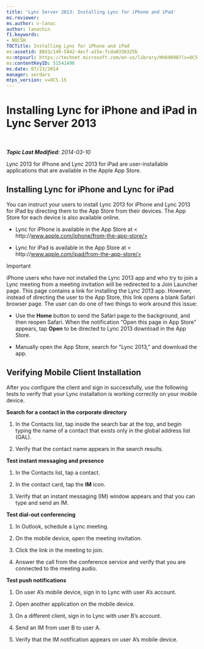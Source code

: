 ```yaml
---
title: 'Lync Server 2013: Installing Lync for iPhone and iPad'
ms.reviewer: 
ms.author: v-lanac
author: lanachin
f1.keywords:
- NOCSH
TOCTitle: Installing Lync for iPhone and iPad
ms:assetid: 88d1c149-5842-4ecf-a15e-fcda0330325b
ms:mtpsurl: https://technet.microsoft.com/en-us/library/Hh690987(v=OCS.15)
ms:contentKeyID: 51541496
ms.date: 07/23/2014
manager: serdars
mtps_version: v=OCS.15
---
```


# Installing Lync for iPhone and iPad in Lync Server 2013

<div data-xmlns="http://www.w3.org/1999/xhtml">

<div class="topic" data-xmlns="http://www.w3.org/1999/xhtml" data-msxsl="urn:schemas-microsoft-com:xslt" data-cs="https://msdn.microsoft.com/">

<div data-asp="https://msdn2.microsoft.com/asp">



</div>

<div id="mainSection">

<div id="mainBody">

<span> </span>

_**Topic Last Modified:** 2014-03-10_

Lync 2013 for iPhone and Lync 2013 for iPad are user-installable applications that are available in the Apple App Store.

<div>

## Installing Lync for iPhone and Lync for iPad

You can instruct your users to install Lync 2013 for iPhone and Lync 2013 for iPad by directing them to the App Store from their devices. The App Store for each device is also available online.

  - Lync for iPhone is available in the App Store at \< h<span></span>ttp://www.apple.com/iphone/from-the-app-store/>

  - Lync for iPad is available in the App Store at \< ht<span></span>tp://www.apple.com/ipad/from-the-app-store/>

<div>


> [!IMPORTANT]  
> iPhone users who have not installed the Lync 2013 app and who try to join a Lync meeting from a meeting invitation will be redirected to a Join Launcher page. This page contains a link for installing the Lync 2013 app. However, instead of directing the user to the App Store, this link opens a blank Safari browser page. The user can do one of two things to work around this issue: 
> <UL>
> <LI>
> <P>Use the <STRONG>Home</STRONG> button to send the Safari page to the background, and then reopen Safari. When the notification “Open this page in App Store” appears, tap <STRONG>Open</STRONG> to be directed to Lync 2013 download in the App Store.</P>
> <LI>
> <P>Manually open the App Store, search for "Lync 2013," and download the app.</P></LI></UL>



</div>

</div>

<div>

## Verifying Mobile Client Installation

After you configure the client and sign in successfully, use the following tests to verify that your Lync installation is working correctly on your mobile device.

**Search for a contact in the corporate directory**

1.  In the Contacts list, tap inside the search bar at the top, and begin typing the name of a contact that exists only in the global address list (GAL).

2.  Verify that the contact name appears in the search results.

**Test instant messaging and presence**

1.  In the Contacts list, tap a contact.

2.  In the contact card, tap the **IM** icon.

3.  Verify that an instant messaging (IM) window appears and that you can type and send an IM.

**Test dial-out conferencing**

1.  In Outlook, schedule a Lync meeting.

2.  On the mobile device, open the meeting invitation.

3.  Click the link in the meeting to join.

4.  Answer the call from the conference service and verify that you are connected to the meeting audio.

**Test push notifications**

1.  On user A’s mobile device, sign in to Lync with user A’s account.

2.  Open another application on the mobile device.

3.  On a different client, sign in to Lync with user B’s account.

4.  Send an IM from user B to user A.

5.  Verify that the IM notification appears on user A’s mobile device.

</div>

</div>

<span> </span>

</div>

</div>

</div>

